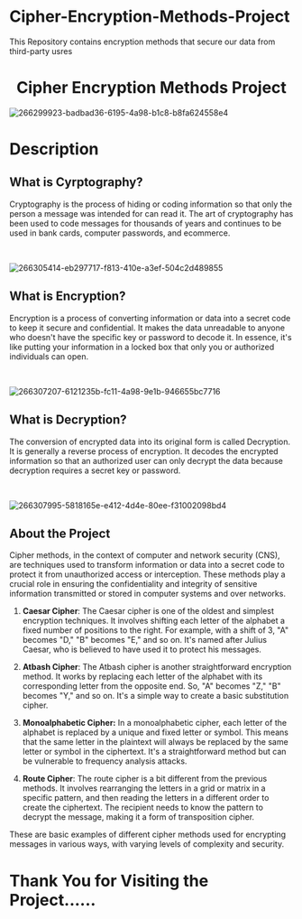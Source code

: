 # Cipher-Encryption-Methods-Project
This Repository contains encryption methods that secure our data from third-party usres
<h1 align="center">Cipher Encryption Methods Project</h1>

![266299923-badbad36-6195-4a98-b1c8-b8fa624558e4](https://github.com/Puneeth-Gudipati/Cipher-Encryption-Methods-Project/assets/123624243/23630310-1dd6-47db-a9c2-2eea55680c4b)


<h1>Description</h1>

<h2>What is Cyrptography?</h2>

Cryptography is the process of hiding or coding information so that only the person a message was intended for can read it. The art of cryptography has been used to code messages for thousands of years and continues to be used in bank cards, computer passwords, and ecommerce.

<br>

![266305414-eb297717-f813-410e-a3ef-504c2d489855](https://github.com/Puneeth-Gudipati/Cipher-Encryption-Methods-Project/assets/123624243/0021acc3-7fa6-4358-89dd-93403f25bd44)


<h2>What is Encryption?</h2>

Encryption is a process of converting information or data into a secret code to keep it secure and confidential. It makes the data unreadable to anyone who doesn't have the specific key or password to decode it. In essence, it's like putting your information in a locked box that only you or authorized individuals can open.

<br>

![266307207-6121235b-fc11-4a98-9e1b-946655bc7716](https://github.com/Puneeth-Gudipati/Cipher-Encryption-Methods-Project/assets/123624243/ce3c5695-c042-49c8-abed-1069014cc445)


<h2>What is Decryption?</h2>

The conversion of encrypted data into its original form is called Decryption. It is generally a reverse process of encryption. It decodes the encrypted information so that an authorized user can only decrypt the data because decryption requires a secret key or password.

<br>

![266307995-5818165e-e412-4d4e-80ee-f31002098bd4](https://github.com/Puneeth-Gudipati/Cipher-Encryption-Methods-Project/assets/123624243/309f644c-479b-4d0e-b9f1-34cc1176ca29)


<h2>About the Project</h2>


Cipher methods, in the context of computer and network security (CNS), are techniques used to transform information or data into a secret code to protect it from unauthorized access or interception. These methods play a crucial role in ensuring the confidentiality and integrity of sensitive information transmitted or stored in computer systems and over networks.

1. <b>Caesar Cipher</b>: The Caesar cipher is one of the oldest and simplest encryption techniques. It involves shifting each letter of the alphabet a fixed number of positions to the right. For example, with a shift of 3, "A" becomes "D," "B" becomes "E," and so on. It's named after Julius Caesar, who is believed to have used it to protect his messages.

2. <b>Atbash Cipher</b>: The Atbash cipher is another straightforward encryption method. It works by replacing each letter of the alphabet with its corresponding letter from the opposite end. So, "A" becomes "Z," "B" becomes "Y," and so on. It's a simple way to create a basic substitution cipher.

3. <b>Monoalphabetic Cipher:</b> In a monoalphabetic cipher, each letter of the alphabet is replaced by a unique and fixed letter or symbol. This means that the same letter in the plaintext will always be replaced by the same letter or symbol in the ciphertext. It's a straightforward method but can be vulnerable to frequency analysis attacks.

4. <b>Route Cipher</b>: The route cipher is a bit different from the previous methods. It involves rearranging the letters in a grid or matrix in a specific pattern, and then reading the letters in a different order to create the ciphertext. The recipient needs to know the pattern to decrypt the message, making it a form of transposition cipher.

These are basic examples of different cipher methods used for encrypting messages in various ways, with varying levels of complexity and security.

<h1> Thank You for Visiting the Project......</h1>
